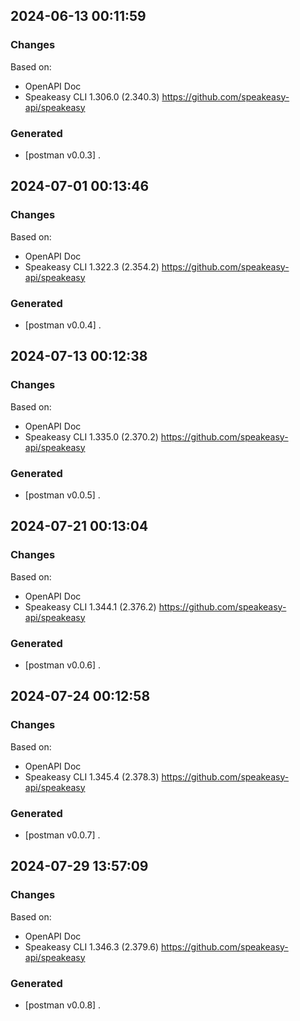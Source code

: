 

## 2024-06-13 00:11:59
### Changes
Based on:
- OpenAPI Doc  
- Speakeasy CLI 1.306.0 (2.340.3) https://github.com/speakeasy-api/speakeasy
### Generated
- [postman v0.0.3] .

## 2024-07-01 00:13:46
### Changes
Based on:
- OpenAPI Doc  
- Speakeasy CLI 1.322.3 (2.354.2) https://github.com/speakeasy-api/speakeasy
### Generated
- [postman v0.0.4] .

## 2024-07-13 00:12:38
### Changes
Based on:
- OpenAPI Doc  
- Speakeasy CLI 1.335.0 (2.370.2) https://github.com/speakeasy-api/speakeasy
### Generated
- [postman v0.0.5] .

## 2024-07-21 00:13:04
### Changes
Based on:
- OpenAPI Doc  
- Speakeasy CLI 1.344.1 (2.376.2) https://github.com/speakeasy-api/speakeasy
### Generated
- [postman v0.0.6] .

## 2024-07-24 00:12:58
### Changes
Based on:
- OpenAPI Doc  
- Speakeasy CLI 1.345.4 (2.378.3) https://github.com/speakeasy-api/speakeasy
### Generated
- [postman v0.0.7] .

## 2024-07-29 13:57:09
### Changes
Based on:
- OpenAPI Doc  
- Speakeasy CLI 1.346.3 (2.379.6) https://github.com/speakeasy-api/speakeasy
### Generated
- [postman v0.0.8] .
